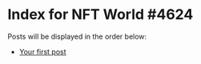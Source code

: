 # Index for NFT World #4624
Posts will be displayed in the order below:

- [Your first post](./001-first.md)

